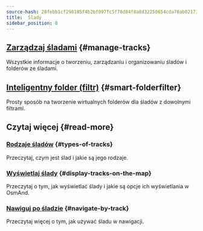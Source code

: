 ```yaml
---
source-hash: 28febb1cf298185f4b2bf097fc5f78d04f8a8d32250654cda70ab0217322430f
title:  Ślady
sidebar_position: 8
---
```


## [Zarządzaj śladami](./manage-tracks.md) {#manage-tracks}

Wszystkie informacje o tworzeniu, zarządzaniu i organizowaniu śladów i folderów ze śladami.

## [Inteligentny folder (filtr)](./smart-folder.md) {#smart-folderfilter}

Prosty sposób na tworzenie wirtualnych folderów dla śladów z dowolnymi filtrami.

## Czytaj więcej {#read-more}

### [Rodzaje śladów](../../map/tracks/index.md#types-of-tracks) {#types-of-tracks}

Przeczytaj, czym jest ślad i jakie są jego rodzaje.

### [Wyświetlaj ślady](../../map/tracks/index.md#display-tracks-on-the-map) {#display-tracks-on-the-map}

Przeczytaj o tym, jak wyświetlać ślady i jakie są opcje ich wyświetlania w OsmAnd.

### [Nawiguj po śladzie](../../navigation/setup/gpx-navigation.md) {#navigate-by-track}

Przeczytaj więcej o tym, jak używać śladu w nawigacji.